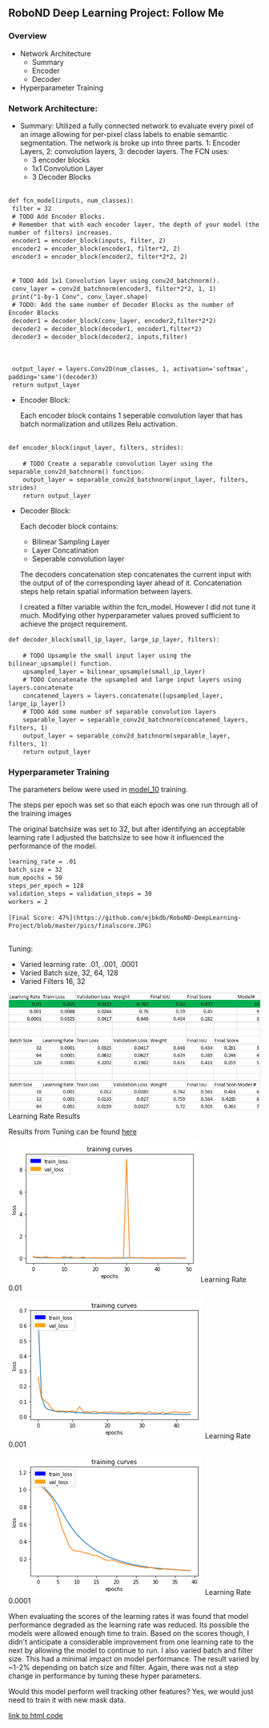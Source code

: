 ## RoboND Deep Learning Project: Follow Me

[//]: # (Image References)
[lr1]: https://github.com/ejbkdb/RoboND-DeepLearning-Project/blob/master/pics/lr1.png
[lr2]: https://github.com/ejbkdb/RoboND-DeepLearning-Project/blob/master/pics/lr2.png
[lr3]: https://github.com/ejbkdb/RoboND-DeepLearning-Project/blob/master/pics/lr3.png
[lrall]: https://github.com/ejbkdb/RoboND-DeepLearning-Project/blob/master/pics/learning_rate.jpg
### Overview
* Network Architecture
  * Summary
  * Encoder
  * Decoder
* Hyperparameter Training


### Network Architecture:
  * Summary:
    Utilized a fully connected network to evaluate every pixel of an image allowing for per-pixel class labels to enable semantic segmentation.
    The network is broke up into three parts. 1: Encoder Layers, 2: convolution layers, 3: decoder layers.
   The FCN uses:
    * 3 encoder blocks
    * 1x1 Convolution Layer
    * 3 Decoder Blocks

   ```

def fcn_model(inputs, num_classes):
    filter = 32
    # TODO Add Encoder Blocks.
    # Remember that with each encoder layer, the depth of your model (the number of filters) increases.
    encoder1 = encoder_block(inputs, filter, 2)
    encoder2 = encoder_block(encoder1, filter*2, 2)
    encoder3 = encoder_block(encoder2, filter*2*2, 2)


    # TODO Add 1x1 Convolution layer using conv2d_batchnorm().
    conv_layer = conv2d_batchnorm(encoder3, filter*2*2, 1, 1)
    print("1-by-1 Conv", conv_layer.shape)
    # TODO: Add the same number of Decoder Blocks as the number of Encoder Blocks
    decoder1 = decoder_block(conv_layer, encoder2,filter*2*2)
    decoder2 = decoder_block(decoder1, encoder1,filter*2)
    decoder3 = decoder_block(decoder2, inputs,filter)



    output_layer = layers.Conv2D(num_classes, 1, activation='softmax', padding='same')(decoder3)
    return output_layer

   ```

   * Encoder Block:

      Each encoder block contains 1 seperable convolution layer that has batch normalization and utilizes Relu activation.

```

def encoder_block(input_layer, filters, strides):

    # TODO Create a separable convolution layer using the separable_conv2d_batchnorm() function.
    output_layer = separable_conv2d_batchnorm(input_layer, filters, strides)
    return output_layer
```

   * Decoder Block:

      Each decoder block contains:

     * Bilinear Sampling Layer
     * Layer Concatination
     * Seperable convolution layer

     The decoders concatenation step concatenates the current input with the output of of the corresponding layer ahead of it.
     Concatenation steps help retain spatial information between layers.

     I created a filter variable within the fcn_model. However I did not tune it much. Modifying other hyperparameter values proved sufficient
     to achieve the project requirement.
```
def decoder_block(small_ip_layer, large_ip_layer, filters):

    # TODO Upsample the small input layer using the bilinear_upsample() function.
    upsampled_layer = bilinear_upsample(small_ip_layer)
    # TODO Concatenate the upsampled and large input layers using layers.concatenate
    concatened_layers = layers.concatenate([upsampled_layer, large_ip_layer])
    # TODO Add some number of separable convolution layers
    separable_layer = separable_conv2d_batchnorm(concatened_layers, filters, 1)
    output_layer = separable_conv2d_batchnorm(separable_layer, filters, 1)
    return output_layer
```

### Hyperparameter Training

The parameters below were used in [model_10](https://github.com/ejbkdb/RoboND-DeepLearning-Project/blob/master/data/weights/model_weights_10) training.

The steps per epoch was set so that each epoch was one run through all of the training images

The original batchsize was set to 32, but after identifying an acceptable learning rate I adjusted the batchsize to see how it influenced
the performance of the model. 

```
learning_rate = .01
batch_size = 32
num_epochs = 50
steps_per_epoch = 128
validation_steps = validation_steps = 30
workers = 2

[Final Score: 47%](https://github.com/ejbkdb/RoboND-DeepLearning-Project/blob/master/pics/finalscore.JPG)


```
Tuning:
* Varied learning rate: .01, .001, .0001
* Varied Batch size, 32, 64, 128
* Varied Filters 16, 32

![Learing Rate All][lrall]
Learning Rate Results

Results from Tuning can be found [here](https://github.com/ejbkdb/RoboND-DeepLearning-Project/blob/master/data/weights/learning_rate.xlsx)

![Learing Rate 0.01][lr1]
Learning Rate 0.01

![Learing Rate 0.001][lr2]
Learning Rate 0.001

![Learing Rate 0.0001][lr3]
Learning Rate 0.0001

When evaluating the scores of the learning rates it was found that model performance degraded as the learning rate was reduced. Its possible the models were allowed enough time to train. Based on the scores though, I didn't anticipate a considerable improvement from one learning rate to the next by allowing the model to continue to run. I also varied batch and filter size. This had a minimal impact on model performance. The result varied by ~1-2% depending on batch size and filter. Again, there was not a step change in performance by tuning these hyper parameters.

Would this model perform well tracking other features? Yes, we would just need to train it with new mask data.

[link to html code](https://github.com/ejbkdb/RoboND-DeepLearning-Project/blob/master/code/model_training.html)
